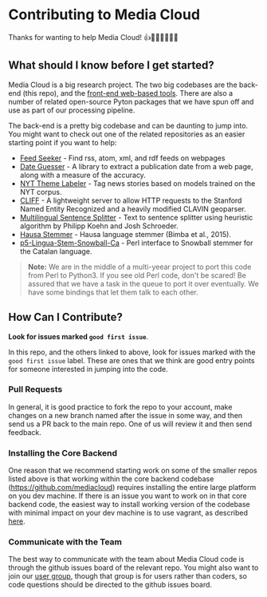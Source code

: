 Contributing to Media Cloud
===========================

Thanks for wanting to help Media Cloud! 👍👍🏿👍🏻👍🏽


What should I know before I get started?
----------------------------------------

Media Cloud is a big research project.  The two big codebases are the back-end (this repo), and the [front-end web-based tools](https://github.com/mitmedialab/MediaCloud-Web-Tools/). There are also a number of related open-source Pyton packages that we have spun off and use as part of our processing pipeline. 

The back-end is a pretty big codebase and can be daunting to jump into.  You might want to check out one of the related repositories as an easier starting point if you want to help:
* [Feed Seeker](https://github.com/mitmedialab/feed_seeker) - Find rss, atom, xml, and rdf feeds on webpages
* [Date Guesser](https://github.com/mitmedialab/date_guesser) - A library to extract a publication date from a web page, along with a measure of the accuracy.
* [NYT Theme Labeler](https://github.com/mitmedialab/MediaCloud-NYT-News-Labeler) - Tag news stories based on models trained on the NYT corpus.
* [CLIFF](https://github.com/mitmedialab/CLIFF) - A lightweight server to allow HTTP requests to the Stanford Named Entity Recognized and a heavily modified CLAVIN geoparser.
* [Multilingual Sentence Splitter](https://github.com/berkmancenter/mediacloud-sentence-splitter) - Text to sentence splitter using heuristic algorithm by Philipp Koehn and Josh Schroeder.
* [Hausa Stemmer](https://github.com/berkmancenter/mediacloud-hausastemmer) - Hausa language stemmer (Bimba et al., 2015).
* [p5-Lingua-Stem-Snowball-Ca](https://github.com/berkmancenter/p5-Lingua-Stem-Snowball-Ca) - Perl interface to Snowball stemmer for the Catalan language.

> **Note:** We are in the middle of a multi-yeear project to port this code from Perl to Python3.  If you see old Perl code, don't be scared! Be assured that we have a task in the queue to port it over eventually. We have some bindings that let them talk to each other.


How Can I Contribute?
---------------------

**Look for issues marked `good first issue`**.

In this repo, and the others linked to above, look for issues marked with the `good first issue` label.  These are ones that we think are good entry points for someone interested in jumping into the code.


### Pull Requests

In general, it is good practice to fork the repo to your account, make changes on a new branch named after the issue in some way, and then send us a PR back to the main repo.  One of us will review it and then send feedback.

### Installing the Core Backend

One reason that we recommend starting work on some of the smaller repos listed above is that working within the core backend codebase (https://github.com/mediacloud) requires installing the entire large platform on you dev machine.  If there is an issue you want to work on in that core backend code, the easiest way to install working version of the codebase with minimal impact on your dev machine is to use vagrant, as described [here](https://github.com/berkmancenter/mediacloud/blob/master/doc/vagrant.markdown).

### Communicate with the Team

The best way to communicate with the team about Media Cloud code is through the github issues board of the relevant repo.  You might also want to join our [user group](https://groups.io/g/mediacloud), though that group is for users rather than coders, so code questions should be directed to the github issues board.
